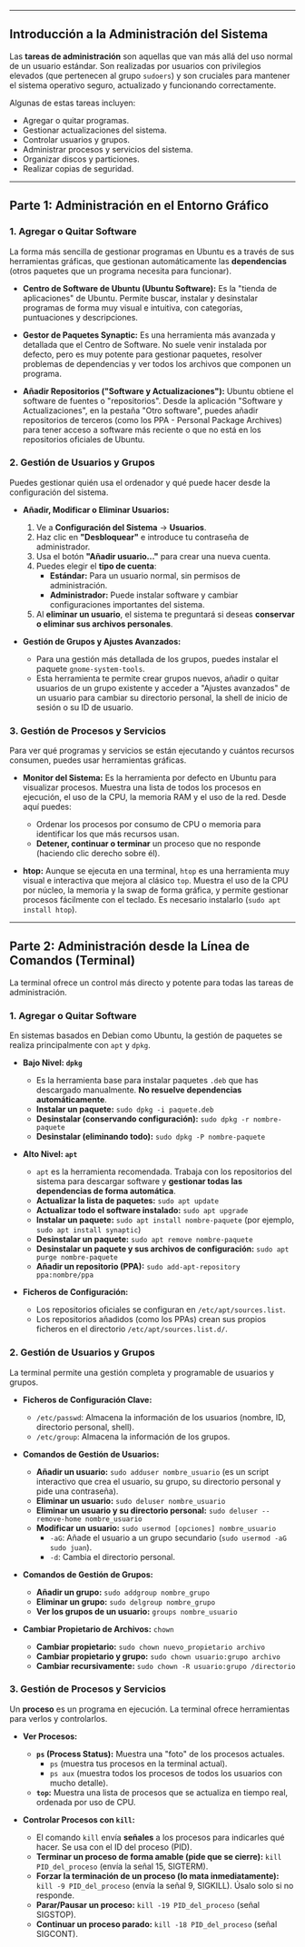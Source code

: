 
***

## **Introducción a la Administración del Sistema**

Las **tareas de administración** son aquellas que van más allá del uso normal de un usuario estándar. Son realizadas por usuarios con privilegios elevados (que pertenecen al grupo `sudoers`) y son cruciales para mantener el sistema operativo seguro, actualizado y funcionando correctamente.

Algunas de estas tareas incluyen:
*   Agregar o quitar programas.
*   Gestionar actualizaciones del sistema.
*   Controlar usuarios y grupos.
*   Administrar procesos y servicios del sistema.
*   Organizar discos y particiones.
*   Realizar copias de seguridad.

---

## **Parte 1: Administración en el Entorno Gráfico**

### **1. Agregar o Quitar Software**

La forma más sencilla de gestionar programas en Ubuntu es a través de sus herramientas gráficas, que gestionan automáticamente las **dependencias** (otros paquetes que un programa necesita para funcionar).

*   **Centro de Software de Ubuntu (Ubuntu Software):** Es la "tienda de aplicaciones" de Ubuntu. Permite buscar, instalar y desinstalar programas de forma muy visual e intuitiva, con categorías, puntuaciones y descripciones.

*   **Gestor de Paquetes Synaptic:** Es una herramienta más avanzada y detallada que el Centro de Software. No suele venir instalada por defecto, pero es muy potente para gestionar paquetes, resolver problemas de dependencias y ver todos los archivos que componen un programa.

*   **Añadir Repositorios ("Software y Actualizaciones"):** Ubuntu obtiene el software de fuentes o "repositorios". Desde la aplicación "Software y Actualizaciones", en la pestaña "Otro software", puedes añadir repositorios de terceros (como los PPA - Personal Package Archives) para tener acceso a software más reciente o que no está en los repositorios oficiales de Ubuntu.

### **2. Gestión de Usuarios y Grupos**

Puedes gestionar quién usa el ordenador y qué puede hacer desde la configuración del sistema.

*   **Añadir, Modificar o Eliminar Usuarios:**
    1.  Ve a **Configuración del Sistema** -> **Usuarios**.
    2.  Haz clic en **"Desbloquear"** e introduce tu contraseña de administrador.
    3.  Usa el botón **"Añadir usuario..."** para crear una nueva cuenta.
    4.  Puedes elegir el **tipo de cuenta**:
        *   **Estándar:** Para un usuario normal, sin permisos de administración.
        *   **Administrador:** Puede instalar software y cambiar configuraciones importantes del sistema.
    5.  Al **eliminar un usuario**, el sistema te preguntará si deseas **conservar o eliminar sus archivos personales**.

*   **Gestión de Grupos y Ajustes Avanzados:**
    *   Para una gestión más detallada de los grupos, puedes instalar el paquete `gnome-system-tools`.
    *   Esta herramienta te permite crear grupos nuevos, añadir o quitar usuarios de un grupo existente y acceder a "Ajustes avanzados" de un usuario para cambiar su directorio personal, la shell de inicio de sesión o su ID de usuario.

### **3. Gestión de Procesos y Servicios**

Para ver qué programas y servicios se están ejecutando y cuántos recursos consumen, puedes usar herramientas gráficas.

*   **Monitor del Sistema:** Es la herramienta por defecto en Ubuntu para visualizar procesos. Muestra una lista de todos los procesos en ejecución, el uso de la CPU, la memoria RAM y el uso de la red. Desde aquí puedes:
    *   Ordenar los procesos por consumo de CPU o memoria para identificar los que más recursos usan.
    *   **Detener, continuar o terminar** un proceso que no responde (haciendo clic derecho sobre él).

*   **htop:** Aunque se ejecuta en una terminal, `htop` es una herramienta muy visual e interactiva que mejora al clásico `top`. Muestra el uso de la CPU por núcleo, la memoria y la swap de forma gráfica, y permite gestionar procesos fácilmente con el teclado. Es necesario instalarlo (`sudo apt install htop`).

---

## **Parte 2: Administración desde la Línea de Comandos (Terminal)**

La terminal ofrece un control más directo y potente para todas las tareas de administración.

### **1. Agregar o Quitar Software**

En sistemas basados en Debian como Ubuntu, la gestión de paquetes se realiza principalmente con `apt` y `dpkg`.

*   **Bajo Nivel: `dpkg`**
    *   Es la herramienta base para instalar paquetes `.deb` que has descargado manualmente. **No resuelve dependencias automáticamente**.
    *   **Instalar un paquete:** `sudo dpkg -i paquete.deb`
    *   **Desinstalar (conservando configuración):** `sudo dpkg -r nombre-paquete`
    *   **Desinstalar (eliminando todo):** `sudo dpkg -P nombre-paquete`

*   **Alto Nivel: `apt`**
    *   `apt` es la herramienta recomendada. Trabaja con los repositorios del sistema para descargar software y **gestionar todas las dependencias de forma automática**.
    *   **Actualizar la lista de paquetes:** `sudo apt update`
    *   **Actualizar todo el software instalado:** `sudo apt upgrade`
    *   **Instalar un paquete:** `sudo apt install nombre-paquete` (por ejemplo, `sudo apt install synaptic`)
    *   **Desinstalar un paquete:** `sudo apt remove nombre-paquete`
    *   **Desinstalar un paquete y sus archivos de configuración:** `sudo apt purge nombre-paquete`
    *   **Añadir un repositorio (PPA):** `sudo add-apt-repository ppa:nombre/ppa`

*   **Ficheros de Configuración:**
    *   Los repositorios oficiales se configuran en `/etc/apt/sources.list`.
    *   Los repositorios añadidos (como los PPAs) crean sus propios ficheros en el directorio `/etc/apt/sources.list.d/`.

### **2. Gestión de Usuarios y Grupos**

La terminal permite una gestión completa y programable de usuarios y grupos.

*   **Ficheros de Configuración Clave:**
    *   `/etc/passwd`: Almacena la información de los usuarios (nombre, ID, directorio personal, shell).
    *   `/etc/group`: Almacena la información de los grupos.

*   **Comandos de Gestión de Usuarios:**
    *   **Añadir un usuario:** `sudo adduser nombre_usuario` (es un script interactivo que crea el usuario, su grupo, su directorio personal y pide una contraseña).
    *   **Eliminar un usuario:** `sudo deluser nombre_usuario`
    *   **Eliminar un usuario y su directorio personal:** `sudo deluser --remove-home nombre_usuario`
    *   **Modificar un usuario:** `sudo usermod [opciones] nombre_usuario`
        *   `-aG`: Añade el usuario a un grupo secundario (`sudo usermod -aG sudo juan`).
        *   `-d`: Cambia el directorio personal.

*   **Comandos de Gestión de Grupos:**
    *   **Añadir un grupo:** `sudo addgroup nombre_grupo`
    *   **Eliminar un grupo:** `sudo delgroup nombre_grupo`
    *   **Ver los grupos de un usuario:** `groups nombre_usuario`

*   **Cambiar Propietario de Archivos:** `chown`
    *   **Cambiar propietario:** `sudo chown nuevo_propietario archivo`
    *   **Cambiar propietario y grupo:** `sudo chown usuario:grupo archivo`
    *   **Cambiar recursivamente:** `sudo chown -R usuario:grupo /directorio`

### **3. Gestión de Procesos y Servicios**

Un **proceso** es un programa en ejecución. La terminal ofrece herramientas para verlos y controlarlos.

*   **Ver Procesos:**
    *   **`ps` (Process Status):** Muestra una "foto" de los procesos actuales.
        *   `ps` (muestra tus procesos en la terminal actual).
        *   `ps aux` (muestra todos los procesos de todos los usuarios con mucho detalle).
    *   **`top`:** Muestra una lista de procesos que se actualiza en tiempo real, ordenada por uso de CPU.

*   **Controlar Procesos con `kill`:**
    *   El comando `kill` envía **señales** a los procesos para indicarles qué hacer. Se usa con el ID del proceso (PID).
    *   **Terminar un proceso de forma amable (pide que se cierre):** `kill PID_del_proceso` (envía la señal 15, SIGTERM).
    *   **Forzar la terminación de un proceso (lo mata inmediatamente):** `kill -9 PID_del_proceso` (envía la señal 9, SIGKILL). Úsalo solo si no responde.
    *   **Parar/Pausar un proceso:** `kill -19 PID_del_proceso` (señal SIGSTOP).
    *   **Continuar un proceso parado:** `kill -18 PID_del_proceso` (señal SIGCONT).
